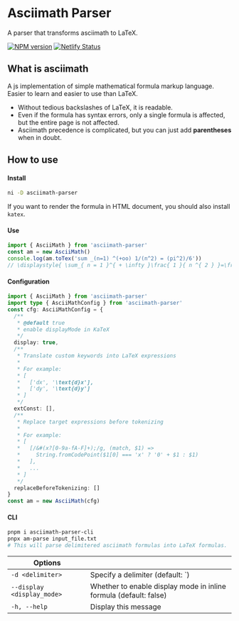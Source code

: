 # Asciimath Parser

A parser that transforms asciimath to LaTeX.

[![NPM version](https://img.shields.io/npm/v/asciimath-parser?color=a1b858&label=npm)](https://www.npmjs.com/package/asciimath-parser) [![Netlify Status](https://api.netlify.com/api/v1/badges/19d19f2c-4d9b-49b3-ac8d-7254a9e8a445/deploy-status)](https://app.netlify.com/sites/marvelous-muffin-35eb19/deploys)

## What is asciimath

A js implementation of simple mathematical formula markup language. Easier to learn and easier to use than LaTeX.

- Without tedious backslashes of LaTeX, it is readable.
- Even if the formula has syntax errors, only a single formula is affected, but the entire page is not affected.
- Asciimath precedence is complicated, but you can just add **parentheses** when in doubt.

## How to use

#### Install

```sh
ni -D asciimath-parser
```

If you want to render the formula in HTML document, you should also install `katex`.

#### Use

```ts
import { AsciiMath } from 'asciimath-parser'
const am = new AsciiMath()
console.log(am.toTex('sum _(n=1) ^(+oo) 1/(n^2) = (pi^2)/6'))
// \displaystyle{ \sum_{ n = 1 }^{ + \infty }\frac{ 1 }{ n ^{ 2 } }=\frac{ \pi ^{ 2 } }{ 6 } }
```

#### Configuration

```ts
import { AsciiMath } from 'asciimath-parser'
import type { AsciiMathConfig } from 'asciimath-parser'
const cfg: AsciiMathConfig = {
  /**
   * @default true
   * enable displayMode in KaTeX
   */
  display: true,
  /**
   * Translate custom keywords into LaTeX expressions
   *
   * For example:
   * [
   *   ['dx', '\text{d}x'],
   *   ['dy', '\text{d}y']
   * ]
   */
  extConst: [],
  /**
   * Replace target expressions before tokenizing
   *
   * For example:
   * [
   *   [/&#(x?[0-9a-fA-F]+);/g, (match, $1) =>
   *     String.fromCodePoint($1[0] === 'x' ? '0' + $1 : $1)
   *   ],
   *   ...
   * ]
   */
  replaceBeforeTokenizing: []
}
const am = new AsciiMath(cfg)
```

#### CLI

```sh
pnpm i asciimath-parser-cli
pnpx am-parse input_file.txt
# This will parse delimitered asciimath formulas into LaTeX formulas.
```

| Options  |        | 
|----------|--------|
| `-d <delimiter>`           | Specify a delimiter (default: `) |
| `--display <display_mode>` | Whether to enable display mode in inline formula (default: false) |
| `-h, --help`               |    Display this message |
